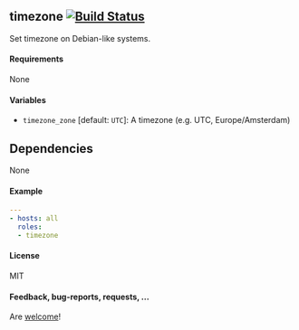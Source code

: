 ## timezone [![Build Status](https://travis-ci.org/Oefenweb/ansible-timezone.svg?branch=master)](https://travis-ci.org/Oefenweb/ansible-timezone)

Set timezone on Debian-like systems.

#### Requirements

None

#### Variables

 * `timezone_zone` [default: `UTC`]: A timezone (e.g. UTC, Europe/Amsterdam)

## Dependencies

None

#### Example

```yaml
---
- hosts: all
  roles:
  - timezone
```

#### License

MIT

#### Feedback, bug-reports, requests, ...

Are [welcome](https://github.com/Oefenweb/ansible-timezone/issues)!
